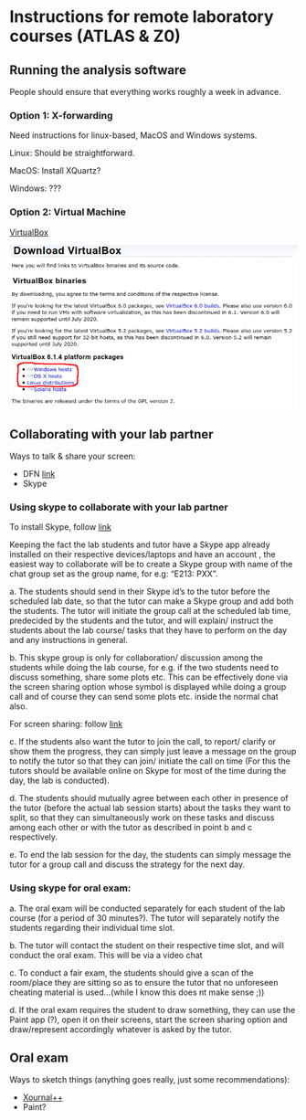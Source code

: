 # Instructions for remote laboratory courses (ATLAS & Z0)

## Running the analysis software

People should ensure that everything works roughly a week in advance.

### Option 1: X-forwarding

Need instructions for linux-based, MacOS and Windows systems.

Linux: Should be straightforward.

MacOS: Install XQuartz?

Windows: ???


### Option 2: Virtual Machine

[VirtualBox](https://www.virtualbox.org/)


![VirtualBox Downloads](screenshots/vbox_download.png)


## Collaborating with your lab partner

Ways to talk & share your screen:
* DFN [link](https://www.conf.dfn.de/)
* Skype

### Using skype to collaborate with your lab partner
To install Skype, follow [link](https://www.skype.com/en/get-skype/download-skype-for-desktop/)

Keeping the fact the lab students and tutor have a Skype app already installed  on their respective devices/laptops and have an account , the easiest way  to collaborate will be to create a Skype group with name of the chat group set as the group name, for e.g: “E213: PXX”.

a. The students should send in their Skype id’s to the tutor before the scheduled lab date, so that the tutor can make a Skype group and add both the students. The tutor will initiate the group call at the scheduled lab time, predecided by the students and the tutor, and will explain/ instruct the students about the lab course/ tasks that they have to perform on the day and any instructions in general. 

b. This skype group is only for collaboration/ discussion among the students while doing the lab course, for e.g. if the two students need to discuss something, share some plots etc. This can be effectively done via the screen sharing option whose symbol is displayed while doing a group call and of course they can send some plots etc. inside the normal chat also. 

For screen sharing: follow [link]( https://support.skype.com/en/faq/FA34895/screen-sharing-in-skype)

c. If the students also want the tutor to join the call, to report/ clarify or show them the progress, they can simply just leave a message on the group to notify the tutor so that they can join/ initiate the call on time (For this the tutors should be available online on Skype for most of the time during the day,  the lab is conducted).

d. The students should mutually agree between each other in presence of the tutor (before the actual lab session starts) about the tasks they want to split, so that they can simultaneously work on these tasks and discuss among each other or with the tutor as described in point b and c respectively.

e. To end the lab session for the day, the students can simply message the tutor for a group call and discuss the strategy for the next day.

### Using skype for oral exam:

a. The oral exam will be conducted separately for each student of the lab course (for a period of 30 minutes?).
The tutor will separately notify the students regarding their individual time slot.

b. The tutor  will contact the student on their respective time slot, and will conduct the oral exam. This will be via a video chat

c. To conduct a fair exam, the students should give a scan of the room/place they are sitting so as to ensure the tutor that no unforeseen cheating material is used...(while I know this does nt make sense ;))

d. If the oral exam requires the student to draw something, they can use the Paint app (?), open it on their screens, start the screen sharing option and draw/represent accordingly whatever is asked by the tutor.

## Oral exam

Ways to sketch things (anything goes really, just some recommendations):
* [Xournal++](https://github.com/xournalpp/xournalpp)
* Paint?


##
